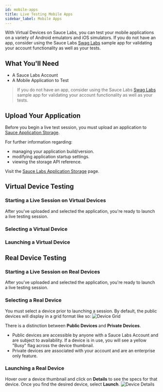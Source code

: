 ```yaml
---
id: mobile-apps
title: Live Testing Mobile Apps
sidebar_label: Mobile Apps
---
```


With Virtual Devices on Sauce Labs, you can test your mobile applications on a variety of Android emulators and iOS simulators. If you do not have an app, consider using the Sauce Labs [Swag Labs](https://github.com/saucelabs/sample-app-mobile) sample app for validating your account functionality as well as your tests. 

## What You'll Need
* A Sauce Labs Account
* A Mobile Application to Test
> If you do not have an app, consider using the Sauce Labs [Swag Labs](https://github.com/saucelabs/sample-app-mobile) sample app for validating your account functionality as well as your tests.

## Upload Your Application
Before you begin a live test session, you must upload an application to [Sauce Application Storage](../../saucelabs-application-storage.md).

For further information regarding:

* managing your application build/version.
* modifying application startup settings.
* viewing the storage API reference.

Visit the [Sauce Labs Application Storage](../../saucelabs-application-storage.md) page.

## Virtual Device Testing

### Starting a Live Session on Virtual Devices

After you've uploaded and selected the application, you're ready to launch a live testing session. 

### Selecting a Virtual Device

### Launching a Virtual Device

## Real Device Testing

### Starting a Live Session on Real Devices

After you've uploaded and selected the application, you're ready to launch a live testing session. 

### Selecting a Real Device

You must select a device prior to launching a session. By default, the public devices will display in a grid format like so:
    ![Device Grid](../../assets/device-grid.png)

There is a distinction between __Public Devices__ and __Private Devices__.

* Public devices are accessible by anyone with a Sauce Labs Account and are subject to availability. If a device is in use, you will see a yellow "Busy" flag across the device thumbnail.
* Private devices are associated with your account and are an enterprise only feature.

### Launching a Real Device

Hover over a device thumbnail and click on __Details__ to see the specs for that device. Once you find the desired device, select __Launch__.
    ![Device Details](../../assets/device-details.png)